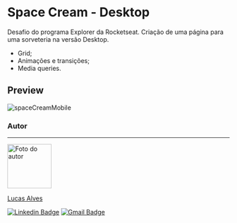 # Space Cream - Desktop
Desafio do programa Explorer da Rocketseat. Criação de uma página para uma sorveteria  na versão Desktop.


- Grid;
- Animações e transições;
- Media queries.

## Preview

![spaceCreamMobile](./images/animation-space-cream.gif)


### Autor
---

<a href="#">
 <img src="./images/eu.jpeg" width="100px;" alt="Foto do autor"/>
 <br />
 <p>Lucas Alves</p></a>
 
[![Linkedin Badge](https://img.shields.io/badge/-Lucas-blue?style=flat-square&logo=Linkedin&logoColor=white&link=https://www.linkedin.com/in/lucas-alves-conceicao/)](https://www.linkedin.com/in/lucas-alves-conceicao/) 
[![Gmail Badge](https://img.shields.io/badge/-lcsalves1999@gmail.com-c14438?style=flat-square&logo=Gmail&logoColor=white&link=mailto:lcsalves1999@gmail.com)](mailto:lcsalves1999@gmail.com)
